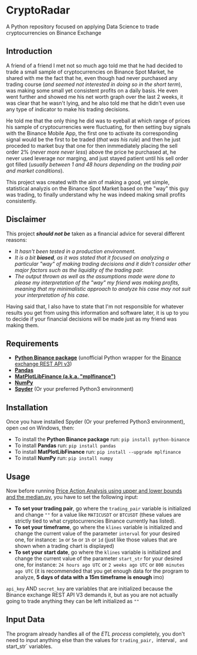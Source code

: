 # CryptoRadar
A Python repository focused on applying Data Science to trade cryptocurrencies on Binance Exchange

## Introduction

A friend of a friend I met not so much ago told me that he had decided to trade a small sample of cryptocurrencies on Binance Spot Market, he shared with me the fact that he, even though had never purchased any trading course (*and seemed not interested in doing so in the short term*), was making some small yet consistent profits on a daily basis. He even went further and showed me his net worth graph over the last 2 weeks, it was clear that he wasn't lying, and he also told me that he didn't even use any type of indicator to make his trading decisions.

He told me that the only thing he did was to eyeball at which range of prices his sample of cryptocurrencies were fluctuating, for then setting buy signals with the Binance Mobile App, the first one to activate its corresponding signal would be the first to be traded (*that was his rule*) and then he just proceded to market buy that one for then inmmediately placing the sell order 2% (*never more never less*) above the price he purchased at, he never used leverage nor marging, and just stayed patient until his sell order got filled (*usually between 1 and 48 hours depending on the trading pair and market conditions*).

This project was created with the aim of making a good, yet simple, statistical analyzis on the Binance Spot Market based on the "way" this guy was trading, to finally understand why he was indeed making small profits consistently.

## Disclaimer

This project ***should not be*** taken as a financial advice for several different reasons: 

* *It hasn't been tested in a production environment.*
* *It is a bit **biased**, as it was stated that it focused on analyzing a particular "way" of making trading decisions and it didn't consider other major factors such as the liquidity of the trading pair.*
* *The output thrown as well as the assumptions made were done to please my interpretation of the "way" my friend was making profits, meaning that my minimalistic approach to analyze his case may not suit your interpretation of his case.*

Having said that, I also have to state that I'm not responsible for whatever results you get from using this information and software later, it is up to you to decide if your financial decisions will be made just as my friend was making them.

## Requirements

* **[Python Binance package](https://python-binance.readthedocs.io/en/latest/)** (unofficial Python wrapper for the [Binance exchange REST API v3](https://binance-docs.github.io/apidocs/spot/en/#change-log))
* **[Pandas](https://pandas.pydata.org/)**
* **[MatPlotLibFinance (a.k.a. "mplfinance")](https://github.com/matplotlib/mplfinance)**
* **[NumPy](https://numpy.org/)**
* **[Spyder](https://www.spyder-ide.org/)** (Or your preferred Python3 environment)

## Installation

Once you have installed Spyder (Or your preferred Python3 environment), open `cmd` on Windows, then:

- To install the **Python Binance package** run: `pip install python-binance`
- To install **Pandas** run: `pip install pandas`
- To install **MatPlotLibFinance** run: `pip install --upgrade mplfinance`
- To install **NumPy** run: `pip install numpy`

## Usage

Now before running [Price Action Analysis using upper and lower bounds and the median.py](https://github.com/noahverner1995/Cryptoradar/blob/main/Binance%20Spot%20Market/Price%20Action%20Analysis%20using%20upper%20and%20lower%20bounds%20and%20the%20median.py), you have to set the following input:

- **To set your trading pair**, go where the `trading_pair` variable is initialized and change `""` for a value like `MATICUSDT` or `BTCUSDT` (these values are strictly tied to what cryptocurrencies Binance currently has listed).
- **To set your timeframe**, go where the `klines` variable is initialized and change the current value of the parameter `interval` for your desired one, for instance: `1m` or `5m` or `1h` or `1d` (just like those values that are shown when a trading chart is displayed)
- **To set your start date**, go where the `klines` variable is initialized and change the current value of the parameter `start_str` for your desired one, for instance: `24 hours ago UTC` or `2 weeks ago UTC` or `800 minutes ago UTC` (it is recommended that you get enough data for the program to analyze, **5 days of data with a 15m timeframe is enough** imo)

`api_key` AND `secret_key` are variables that are initialized because the Binance exchange REST API V3 demands it, but as you are not actually going to trade anything they can be left initialized as `""`

## Input Data

The program already handles all of the *ETL process* completely, you don't need to input anything else than the values for `trading_pair, `interval`, and `start_str` variables.

